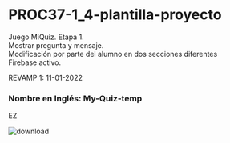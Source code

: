 # PROC37-1_4-plantilla-proyecto
Juego MiQuiz. Etapa 1.  
Mostrar pregunta y mensaje.  
Modificación por parte del alumno en dos secciones diferentes  
Firebase activo. 

REVAMP 1: 11-01-2022

### Nombre en Inglés: My-Quiz-temp

EZ


![download](https://user-images.githubusercontent.com/86745430/228123823-4fbeb5b2-8650-437d-bfa9-ec345bdc84a3.png)
